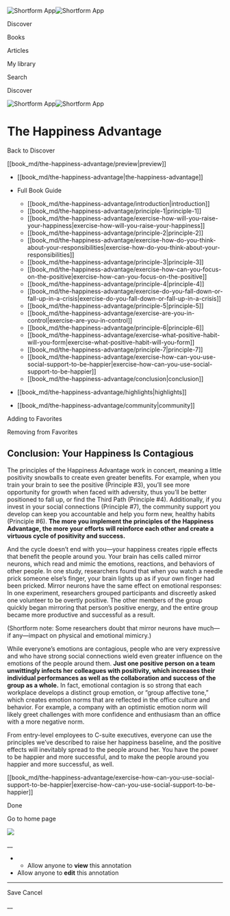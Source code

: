 ![Shortform App](/img/logo.36a2399e.svg)![Shortform App](/img/logo-dark.70c1b072.svg)

Discover

Books

Articles

My library

Search

Discover

![Shortform App](/img/logo.36a2399e.svg)![Shortform App](/img/logo-dark.70c1b072.svg)

# The Happiness Advantage

Back to Discover

[[book_md/the-happiness-advantage/preview|preview]]

  * [[book_md/the-happiness-advantage|the-happiness-advantage]]
  * Full Book Guide

    * [[book_md/the-happiness-advantage/introduction|introduction]]
    * [[book_md/the-happiness-advantage/principle-1|principle-1]]
    * [[book_md/the-happiness-advantage/exercise-how-will-you-raise-your-happiness|exercise-how-will-you-raise-your-happiness]]
    * [[book_md/the-happiness-advantage/principle-2|principle-2]]
    * [[book_md/the-happiness-advantage/exercise-how-do-you-think-about-your-responsibilities|exercise-how-do-you-think-about-your-responsibilities]]
    * [[book_md/the-happiness-advantage/principle-3|principle-3]]
    * [[book_md/the-happiness-advantage/exercise-how-can-you-focus-on-the-positive|exercise-how-can-you-focus-on-the-positive]]
    * [[book_md/the-happiness-advantage/principle-4|principle-4]]
    * [[book_md/the-happiness-advantage/exercise-do-you-fall-down-or-fall-up-in-a-crisis|exercise-do-you-fall-down-or-fall-up-in-a-crisis]]
    * [[book_md/the-happiness-advantage/principle-5|principle-5]]
    * [[book_md/the-happiness-advantage/exercise-are-you-in-control|exercise-are-you-in-control]]
    * [[book_md/the-happiness-advantage/principle-6|principle-6]]
    * [[book_md/the-happiness-advantage/exercise-what-positive-habit-will-you-form|exercise-what-positive-habit-will-you-form]]
    * [[book_md/the-happiness-advantage/principle-7|principle-7]]
    * [[book_md/the-happiness-advantage/exercise-how-can-you-use-social-support-to-be-happier|exercise-how-can-you-use-social-support-to-be-happier]]
    * [[book_md/the-happiness-advantage/conclusion|conclusion]]
  * [[book_md/the-happiness-advantage/highlights|highlights]]
  * [[book_md/the-happiness-advantage/community|community]]



Adding to Favorites 

Removing from Favorites 

## Conclusion: Your Happiness Is Contagious

The principles of the Happiness Advantage work in concert, meaning a little positivity snowballs to create even greater benefits. For example, when you train your brain to see the positive (Principle #3), you’ll see more opportunity for growth when faced with adversity, thus you’ll be better positioned to fall up, or find the Third Path (Principle #4). Additionally, if you invest in your social connections (Principle #7), the community support you develop can keep you accountable and help you form new, healthy habits (Principle #6). **The more you implement the principles of the Happiness Advantage, the more your efforts will reinforce each other and create a virtuous cycle of positivity and success.**

And the cycle doesn’t end with you—your happiness creates ripple effects that benefit the people around you. Your brain has cells called mirror neurons, which read and mimic the emotions, reactions, and behaviors of other people. In one study, researchers found that when you watch a needle prick someone else’s finger, your brain lights up as if your own finger had been pricked. Mirror neurons have the same effect on emotional responses: In one experiment, researchers grouped participants and discreetly asked one volunteer to be overtly positive. The other members of the group quickly began mirroring that person’s positive energy, and the entire group became more productive and successful as a result.

(Shortform note: Some researchers doubt that mirror neurons have much—if any—impact on physical and emotional mimicry.)

While everyone’s emotions are contagious, people who are very expressive and who have strong social connections wield even greater influence on the emotions of the people around them. **Just one positive person on a team unwittingly infects her colleagues with positivity, which increases their individual performances as well as the collaboration and success of the group as a whole.** In fact, emotional contagion is so strong that each workplace develops a distinct group emotion, or “group affective tone,” which creates emotion norms that are reflected in the office culture and behavior. For example, a company with an optimistic emotion norm will likely greet challenges with more confidence and enthusiasm than an office with a more negative norm.

From entry-level employees to C-suite executives, everyone can use the principles we’ve described to raise her happiness baseline, and the positive effects will inevitably spread to the people around her. You have the power to be happier and more successful, and to make the people around you happier and more successful, as well.

[[book_md/the-happiness-advantage/exercise-how-can-you-use-social-support-to-be-happier|exercise-how-can-you-use-social-support-to-be-happier]]

Done

Go to home page 

![](https://bat.bing.com/action/0?ti=56018282&Ver=2&mid=cad163ba-430a-4dc5-a372-c0ce31e5664e&sid=1711133063fa11eebdec89a8b8ae3bbc&vid=171147a063fa11eea7440fcfeb230d96&vids=0&msclkid=N&pi=0&lg=en-US&sw=800&sh=600&sc=24&nwd=1&tl=Shortform%20%7C%20Book&p=https%3A%2F%2Fwww.shortform.com%2Fapp%2Fbook%2Fthe-happiness-advantage%2Fconclusion&r=&lt=422&evt=pageLoad&sv=1&rn=759039)

__

  *   * Allow anyone to **view** this annotation
  * Allow anyone to **edit** this annotation



* * *

Save Cancel

__



